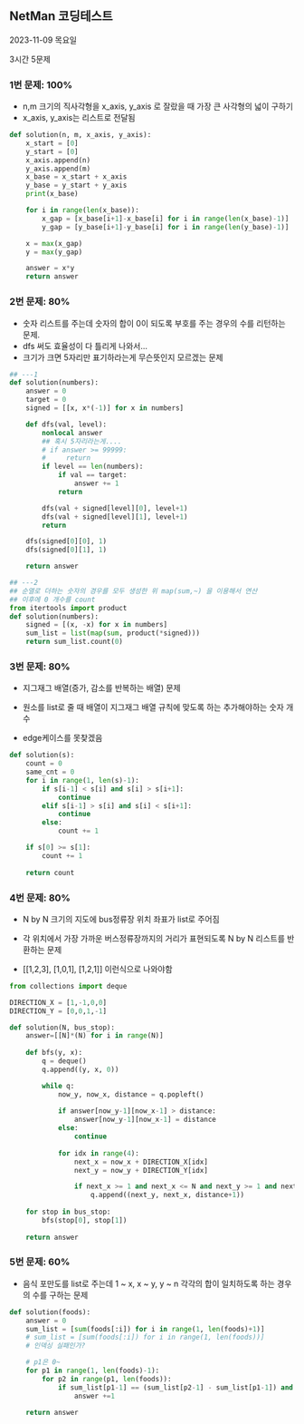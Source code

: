 ## NetMan 코딩테스트
2023-11-09 목요일

3시간 5문제

### 1번 문제: 100%
- n,m 크기의 직사각형을 x_axis, y_axis 로 잘랐을 때 가장 큰 사각형의 넓이 구하기
- x_axis, y_axis는 리스트로 전달됨

```python
def solution(n, m, x_axis, y_axis):
    x_start = [0]
    y_start = [0]
    x_axis.append(n)
    y_axis.append(m)
    x_base = x_start + x_axis
    y_base = y_start + y_axis
    print(x_base)

    for i in range(len(x_base)):
        x_gap = [x_base[i+1]-x_base[i] for i in range(len(x_base)-1)]
        y_gap = [y_base[i+1]-y_base[i] for i in range(len(y_base)-1)]

    x = max(x_gap)
    y = max(y_gap)

    answer = x*y
    return answer
```


### 2번 문제: 80%
- 숫자 리스트를 주는데 숫자의 합이 0이 되도록 부호를 주는 경우의 수를 리턴하는 문제.
- dfs 써도 효율성이 다 틀리게 나와서...
- 크기가 크면 5자리만 표기하라는게 무슨뜻인지 모르겠는 문제
```python
## ---1
def solution(numbers):
    answer = 0
    target = 0
    signed = [[x, x*(-1)] for x in numbers]

    def dfs(val, level):
        nonlocal answer
        ## 혹시 5자리라는게....
        # if answer >= 99999:
        #     return
        if level == len(numbers):
            if val == target:
                answer += 1
            return

        dfs(val + signed[level][0], level+1)
        dfs(val + signed[level][1], level+1)
        return

    dfs(signed[0][0], 1)
    dfs(signed[0][1], 1)

    return answer

```

```python
## ---2 
## 순열로 더하는 숫자의 경우를 모두 생성한 위 map(sum,~) 을 이용해서 연산
## 이후에 0 개수를 count
from itertools import product
def solution(numbers):
    signed = [(x, -x) for x in numbers]
    sum_list = list(map(sum, product(*signed)))
    return sum_list.count(0)
```

### 3번 문제: 80%
- 지그재그 배열(증가, 감소를 반복하는 배열) 문제
- 원소를 list로 줄 때 배열이 지그재그 배열 규칙에 맞도록 하는 추가해야하는 숫자 개수

- edge케이스를 못찾겠음
```python
def solution(s):
    count = 0
    same_cnt = 0
    for i in range(1, len(s)-1):
        if s[i-1] < s[i] and s[i] > s[i+1]:
            continue
        elif s[i-1] > s[i] and s[i] < s[i+1]:
            continue
        else:
            count += 1

    if s[0] >= s[1]:
        count += 1
    
    return count
```


### 4번 문제: 80%

- N by N 크기의 지도에 bus정류장 위치 좌표가 list로 주어짐
- 각 위치에서 가장 가까운 버스정류장까지의 거리가 표현되도록 N by N 리스트를 반환하는 문제

- [[1,2,3], [1,0,1], [1,2,1]] 이런식으로 나와야함

```python
from collections import deque

DIRECTION_X = [1,-1,0,0]
DIRECTION_Y = [0,0,1,-1]

def solution(N, bus_stop):
    answer=[[N]*(N) for i in range(N)]
    
    def bfs(y, x):
        q = deque()
        q.append((y, x, 0))

        while q:
            now_y, now_x, distance = q.popleft()
            
            if answer[now_y-1][now_x-1] > distance:
                answer[now_y-1][now_x-1] = distance
            else:
                continue
            
            for idx in range(4):
                next_x = now_x + DIRECTION_X[idx]
                next_y = now_y + DIRECTION_Y[idx]

                if next_x >= 1 and next_x <= N and next_y >= 1 and next_y <= N and (distance+1) < answer[next_y-1][next_x-1]:
                    q.append((next_y, next_x, distance+1))
    
    for stop in bus_stop:
        bfs(stop[0], stop[1])
    
    return answer
```


### 5번 문제: 60%

- 음식 포만도를 list로 주는데 1 ~ x, x ~ y, y ~ n 각각의 합이 일치하도록 하는 경우의 수를 구하는 문제

```python
def solution(foods):
    answer = 0
    sum_list = [sum(foods[:i]) for i in range(1, len(foods)+1)]
    # sum_list = [sum(foods[:i]) for i in range(1, len(foods))]
    # 인덱싱 실패인가?

    # p1은 0~
    for p1 in range(1, len(foods)-1):
        for p2 in range(p1, len(foods)):
            if sum_list[p1-1] == (sum_list[p2-1] - sum_list[p1-1]) and sum_list[p1-1] == (sum_list[-1] - sum_list[p2-1]):
                answer +=1

    return answer
```